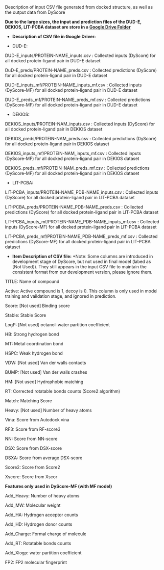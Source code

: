 Description of input CSV file generated from docked structure, as well as the output data from DyScore

**Due to the large sizes, the input and prediction files of the DUD-E, DEKIOS, LIT-PCBA dataset are store in a [Google Drive Folder](https://drive.google.com/drive/u/2/folders/1QMraxw6JRqvGhVLpMXsKHma5IPecZe0z)**


* **Description of CSV file in Google Driver:**

* DUD-E:

DUD-E_inputs/PROTEIN-NAME_inputs.csv : Collected inputs (DyScore) for all docked protein-ligand pair in DUD-E dataset

DuD-E_preds/PROTEIN-NAME_preds.csv : Collected predictions (DyScore) for all docked protein-ligand pair in DUD-E dataset

DUD-E_inputs_mf/PROTEIN-NAME_inputs_mf.csv : Collected inputs (DyScore-MF) for all docked protein-ligand pair in DUD-E dataset

DUD-E_preds_mf/PROTEIN-NAME_preds_mf.csv : Collected predictions (DyScore-MF) for all docked protein-ligand pair in DUD-E dataset


* DEKIOS:

DEKIOS_inputs/PROTEIN-NAM_inputs.csv : Collected inputs (DyScore) for all docked protein-ligand pair in DEKIOS dataset

DEKIOS_preds/PROTEIN-NAM_preds.csv : Collected predictions (DyScore) for all docked protein-ligand pair in DEKIOS dataset

DEKIOS_inputs_mf/PROTEIN-NAM_inputs_mf.csv : Collected inputs (DyScore-MF) for all docked protein-ligand pair in DEKIOS dataset

DEKIOS_preds_mf/PROTEIN-NAM_preds_mf.csv : Collected predictions (DyScore-MF) for all docked protein-ligand pair in DEKIOS dataset


* LIT-PCBA:

LIT-PCBA_inputs/PROTEIN-NAME_PDB-NAME_inputs.csv : Collected inputs (DyScore) for all docked protein-ligand pair in LIT-PCBA dataset

LIT-PCBA_preds/PROTEIN-NAME_PDB-NAME_preds.csv : Collected predictions (DyScore) for all docked protein-ligand pair in LIT-PCBA dataset

LIT-PCBA_inputs_mf/PROTEIN-NAME_PDB-NAME_inputs_mf.csv : Collected inputs (DyScore-MF) for all docked protein-ligand pair in LIT-PCBA dataset

LIT-PCBA_preds_mf/PROTEIN-NAME_PDB-NAME_preds_mf.csv : Collected predictions (DyScore-MF) for all docked protein-ligand pair in LIT-PCBA dataset


* **Item Description of CSV file:**
*Note: Some columns are introduced in development stage of DyScore, but not used in final model (labed as [Not Used]). They still appears in the input CSV file to maintain the consistent format from our development version, please ignore them.

TITLE:  Name of compound

Active: Active compound is 1, decoy is 0. This column is only used in model training and vaildation stage, and ignored in prediction.

Score: [Not used] Binding score 

Stable: Stable Score

LogP: [Not used] octanol–water partition coefficient 

HB: Strong hydrogen bond

MT: Metal coordination bond

HSPC: Weak hydrogen bond

VDW: [Not used] Van der walls contacts 

BUMP: [Not used] Van der walls crashes

HM: [Not used] Hydrophobic matching

RT: Corrected rotatable bonds counts (Score2 algorithm)

Match: Matching Score

Heavy: [Not used] Number of heavy atoms

Vina: Score from Autodock vina

RF3: Score from RF-score3

NN: Score from NN-score

DSX: Score from DSX-score

DSXA: Score from average DSX-score

Score2: Score from Score2

Xscore: Score from Xscor


**Features only used in DyScore-MF (with MF model)**

Add_Heavy: Number of heavy atoms

Add_MW: Molecular weight

Add_HA: Hydrogen acceptor counts

Add_HD: Hydrogen donor counts

Add_Charge: Formal charge of molecule

Add_RT: Rotatable bonds counts

Add_Xlogp: water partition coefficient

FP2: FP2 molecular fingerprint


